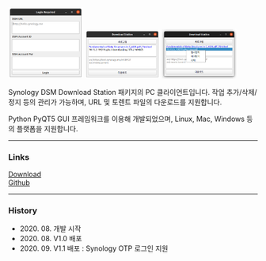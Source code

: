 ﻿<img src="login.png" width="30%" />
<img src="main_1.png" width="30%" />
<img src="main_2.png" width="30%" />

Synology DSM Download Station 패키지의 PC 클라이언트입니다.
작업 추가/삭제/정지 등의 관리가 가능하며,
URL 및 토렌트 파일의 다운로드를 지원합니다.

Python PyQT5 GUI 프레임워크를 이용해 개발되었으며,
Linux, Mac, Windows 등의 플랫폼을 지원합니다.

***

### Links

[Download](https://github.com/yymin1022/Synology_DownloadStation_Client/releases)<br/>
[Github](https://github.com/yymin1022/Synology_DownloadStation_Client)

***

### History
* 2020\. 08\. 개발 시작
* 2020\. 08\. V1\.0 배포
* 2020\. 09\. V1\.1 배포 : Synology OTP 로그인 지원
